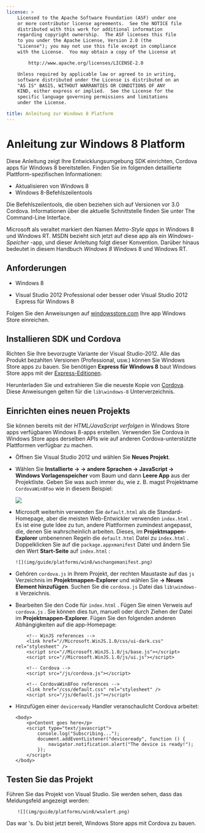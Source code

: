 ```yaml
---
license: >
    Licensed to the Apache Software Foundation (ASF) under one
    or more contributor license agreements.  See the NOTICE file
    distributed with this work for additional information
    regarding copyright ownership.  The ASF licenses this file
    to you under the Apache License, Version 2.0 (the
    "License"); you may not use this file except in compliance
    with the License.  You may obtain a copy of the License at

        http://www.apache.org/licenses/LICENSE-2.0

    Unless required by applicable law or agreed to in writing,
    software distributed under the License is distributed on an
    "AS IS" BASIS, WITHOUT WARRANTIES OR CONDITIONS OF ANY
    KIND, either express or implied.  See the License for the
    specific language governing permissions and limitations
    under the License.

title: Anleitung zur Windows 8 Platform
---
```


# Anleitung zur Windows 8 Platform

Diese Anleitung zeigt Ihre Entwicklungsumgebung SDK einrichten, Cordova apps für Windows 8 bereitstellen. Finden Sie im folgenden detaillierte Plattform-spezifischen Informationen:

*   Aktualisieren von Windows 8
*   Windows 8-Befehlszeilentools

Die Befehlszeilentools, die oben beziehen sich auf Versionen vor 3.0 Cordova. Informationen über die aktuelle Schnittstelle finden Sie unter The Command-Line Interface.

Microsoft als veraltet markiert den Namen *Metro-Style apps* in Windows 8 und Windows RT. MSDN bezieht sich jetzt auf diese app als ein *Windows-Speicher* -app, und dieser Anleitung folgt dieser Konvention. Darüber hinaus bedeutet in diesem Handbuch *Windows 8* Windows 8 und Windows RT.

## Anforderungen

*   Windows 8

*   Visual Studio 2012 Professional oder besser oder Visual Studio 2012 Express für Windows 8

Folgen Sie den Anweisungen auf [windowsstore.com][1] Ihre app Windows Store einreichen.

 [1]: http://www.windowsstore.com/

## Installieren SDK und Cordova

Richten Sie Ihre bevorzugte Variante der Visual Studio-2012. Alle das Produkt bezahlten Versionen (Professional, usw.) können Sie Windows Store apps zu bauen. Sie benötigen **Express für Windows 8** baut Windows Store apps mit der [Express-Editionen][2].

 [2]: http://www.microsoft.com/visualstudio/eng/products/visual-studio-express-products

Herunterladen Sie und extrahieren Sie die neueste Kopie von [Cordova][3]. Diese Anweisungen gelten für die `lib\windows-8` Unterverzeichnis.

 [3]: http://phonegap.com/download

## Einrichten eines neuen Projekts

Sie können bereits mit der *HTML/JavaScript verfolgen* in Windows Store apps verfügbaren Windows 8-apps erstellen. Verwenden Sie Cordova in Windows Store apps derselben APIs wie auf anderen Cordova-unterstützte Plattformen verfügbar zu machen.

*   Öffnen Sie Visual Studio 2012 und wählen Sie **Neues Projekt**.

*   Wählen Sie **Installierte → → andere Sprachen → JavaScript → Windows Vorlagenspeicher** vom Baum und dann **Leere App** aus der Projektliste. Geben Sie was auch immer du, wie z. B. magst Projektname `CordovaWin8Foo` wie in diesem Beispiel:
    
    ![][4]

*   Microsoft weiterhin verwenden Sie `default.html` als die Standard-Homepage, aber die meisten Web-Entwickler verwenden `index.html` . Es ist eine gute Idee zu tun, andere Plattformen zumindest angepasst, die, denen Sie wahrscheinlich arbeiten. Dieses, im **Projektmappen-Explorer** umbenennen Regeln die `default.html` Datei zu `index.html` . Doppelklicken Sie auf die `package.appxmanifest` Datei und ändern Sie den Wert **Start-Seite** auf `index.html` :
    
        ![](img/guide/platforms/win8/wschangemanifest.png)
        

*   Gehören `cordova.js` in Ihrem Projekt, der rechten Maustaste auf das `js` Verzeichnis im **Projektmappen-Explorer** und wählen Sie **→ Neues Element hinzufügen**. Suchen Sie die `cordova.js` Datei das `lib\windows-8` Verzeichnis.

*   Bearbeiten Sie den Code für `index.html` . Fügen Sie einen Verweis auf `cordova.js` . Sie können dies tun, manuell oder durch Ziehen der Datei im **Projektmappen-Explorer**. Fügen Sie den folgenden anderen Abhängigkeiten auf die app-Homepage:
    
            <!-- WinJS references -->
            <link href="//Microsoft.WinJS.1.0/css/ui-dark.css" rel="stylesheet" />
            <script src="//Microsoft.WinJS.1.0/js/base.js"></script>
            <script src="//Microsoft.WinJS.1.0/js/ui.js"></script>
        
            <!-- Cordova -->
            <script src="/js/cordova.js"></script>
        
            <!-- CordovaWin8Foo references -->
            <link href="/css/default.css" rel="stylesheet" />
            <script src="/js/default.js"></script>
        

*   Hinzufügen einer `deviceready` Handler veranschaulicht Cordova arbeitet:
    
        <body>
            <p>Content goes here</p>
            <script type="text/javascript">
                console.log("Subscribing...");
                document.addEventListener("deviceready", function () {
                    navigator.notification.alert("The device is ready!");
                });
            </script>
        </body>
        

 [4]: img/guide/platforms/win8/wsnewproject.png

## Testen Sie das Projekt

Führen Sie das Projekt von Visual Studio. Sie werden sehen, dass das Meldungsfeld angezeigt werden:

        ![](img/guide/platforms/win8/wsalert.png)
    

Das war 's. Du bist jetzt bereit, Windows Store apps mit Cordova zu bauen.